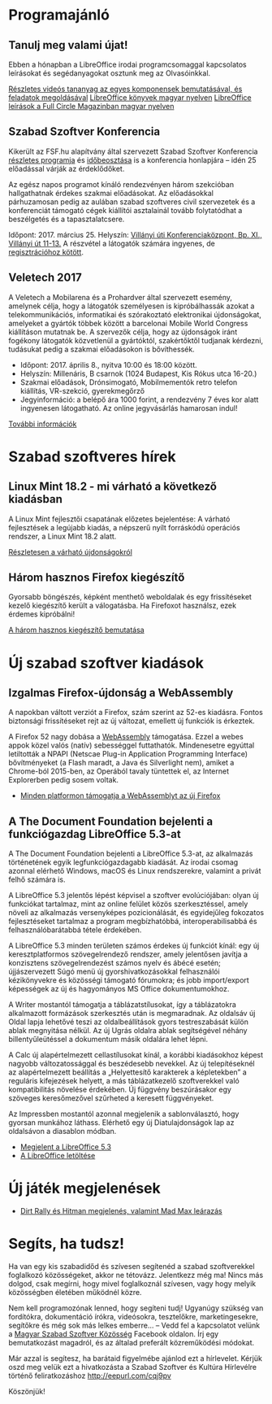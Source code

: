 # Programajánló

## Tanulj meg valami újat!

Ebben a hónapban a LibreOffice irodai programcsomaggal kapcsolatos leírásokat és segédanyagokat osztunk meg az Olvasóinkkal.

[Részletes videós tananyag az egyes komponensek bemutatásával, és feladatok megoldásával](https://www.youtube.com/user/fsfhuszabadut/playlists)
[LibreOffice könyvek magyar nyelven](http://libreoffice.hu/konyvek/)
[LibreOffice leírások a Full Circle Magazinban magyar nyelven](http://fullcircle.hu/category/sorozatok/lo/)

## Szabad Szoftver Konferencia

Kikerült az FSF.hu alapítvány által szervezett Szabad Szoftver Konferencia [részletes programja](http://konf.fsf.hu/cgis/ossc/2017/speakers) és [időbeosztása](http://konf.fsf.hu/cgis/ossc/2017/timetable) is a konferencia honlapjára – idén 25 előadással várják az érdeklődőket.

Az egész napos programot kínáló rendezvényen három szekcióban hallgathatnak érdekes szakmai előadásokat. Az előadásokkal párhuzamosan pedig az aulában szabad szoftveres civil szervezetek és a konferenciát támogató cégek kiállítói asztalainál tovább folytatódhat a beszélgetés és a tapasztalatcsere.

Időpont: 2017. március 25.
Helyszín: [Villányi úti Konferenciaközpont, Bp. XI., Villányi út 11-13.](http://villanyiut11.hu/)
A részvétel a látogatók számára ingyenes, de [regisztrációhoz kötött](http://konf.fsf.hu/cgis/ossc/2017/reg?prereg_type=visitor).

## Veletech 2017

A Veletech a Mobilarena és a Prohardver által szervezett esemény, amelynek célja, hogy a látogatók személyesen is kipróbálhassák azokat a telekommunikációs, informatikai és szórakoztató elektronikai újdonságokat, amelyeket a gyártók többek között a barcelonai Mobile World Congress kiállításon mutatnak be. A szervezők célja, hogy az újdonságok iránt fogékony látogatók közvetlenül a gyártóktól, szakértőktől tudjanak kérdezni, tudásukat pedig a szakmai előadásokon is bővíthessék.

* Időpont: 2017. április 8., nyitva 10:00 és 18:00 között.
* Helyszín: Millenáris, B csarnok (1024 Budapest, Kis Rókus utca 16-20.)
* Szakmai előadások, Drónsimogató, Mobilmementók retro telefon kiállítás, VR-szekció, gyerekmegőrző
* Jegyinformáció: a belépő ára 1000 forint, a rendezvény 7 éves kor alatt ingyenesen látogatható. Az online jegyvásárlás hamarosan indul!

[További információk](http://www.veletech.hu/)

# Szabad szoftveres hírek

##  Linux Mint 18.2 - mi várható a következő kiadásban 

A Linux Mint fejlesztői csapatának előzetes bejelentése:
A várható fejlesztések a legújabb kiadás, a népszerű nyílt forráskódú operációs rendszer, a Linux Mint 18.2 alatt.

[Részletesen a várható újdonságokról](https://linuxmint.hu/hir/2017/02/linux-mint-182-mi-varhato-a-kovetkezo-kiadasban)

## Három hasznos Firefox kiegészítő

Gyorsabb böngészés, képként menthető weboldalak és egy frissítéseket kezelő kiegészítő került a válogatásba. Ha Firefoxot használsz, ezek érdemes kipróbálni!

[A három hasznos kiegészítő bemutatása](https://itcafe.hu/cikk/harom_hasznos_firefox_kiegeszito/weboldal_mentese_kepkent.html)

# Új szabad szoftver kiadások

## Izgalmas Firefox-újdonság a WebAssembly

A napokban váltott verziót a Firefox, szám szerint az 52-es kiadásra. Fontos biztonsági frissítéseket rejt az új változat, emellett új funkciók is érkeztek.

A Firefox 52 nagy dobása a [WebAssembly](https://webassembly.org) támogatása. Ezzel a webes appok közel valós (natív) sebességgel futtathatók. Mindenesetre egyúttal letiltották a NPAPI (Netscae Plug-in Application Programming Interface) bővítményeket (a Flash maradt, a Java és Silverlight nem), amiket a Chrome-ból 2015-ben, az Operából tavaly tüntettek el, az Internet Explorerben pedig sosem voltak.

* [Minden platformon támogatja a WebAssemblyt az új Firefox](https://itcafe.hu/hir/mozilla_firefox_52.html)

## A The Document Foundation bejelenti a funkciógazdag LibreOffice 5.3-at

A The Document Foundation bejelenti a LibreOffice 5.3-at, az alkalmazás történetének egyik legfunkciógazdagabb kiadását. Az irodai csomag azonnal elérhető Windows, macOS és Linux rendszerekre, valamint a privát felhő számára is.

A LibreOffice 5.3 jelentős lépést képvisel a szoftver evolúciójában: olyan új funkciókat tartalmaz, mint az online felület közös szerkesztéssel, amely növeli az alkalmazás versenyképes pozicionálását, és egyidejűleg fokozatos fejlesztéseket tartalmaz a program megbízhatóbbá, interoperabilisabbá és felhasználóbarátabbá tétele érdekében.

A LibreOffice 5.3 minden területen számos érdekes új funkciót kínál: egy új keresztplatformos szövegelrendező rendszer, amely jelentősen javítja a konzisztens szövegelrendezést számos nyelv és ábécé esetén; újjászervezett Súgó menü új gyorshivatkozásokkal felhasználói kézikönyvekre és közösségi támogató fórumokra; és jobb import/export képességek az új és hagyományos MS Office dokumentumokhoz.

A Writer mostantól támogatja a táblázatstílusokat, így a táblázatokra alkalmazott formázások szerkesztés után is megmaradnak. Az oldalsáv új Oldal lapja lehetővé teszi az oldalbeállítások gyors testreszabását külön ablak megnyitása nélkül. Az új Ugrás oldalra ablak segítségével néhány billentyűleütéssel a dokumentum másik oldalára lehet lépni.

A Calc új alapértelmezett cellastílusokat kínál, a korábbi kiadásokhoz képest nagyobb változatossággal és beszédesebb nevekkel. Az új telepítéseknél az alapértelmezett beállítás a „Helyettesítő karakterek a képletekben” a reguláris kifejezések helyett, a más táblázatkezelő szoftverekkel való kompatibilitás növelése érdekében. Új függvény beszúrásakor egy szöveges keresőmezővel szűrheted a keresett függvényeket.

Az Impressben mostantól azonnal megjelenik a sablonválasztó, hogy gyorsan munkához láthass. Elérhető egy új Diatulajdonságok lap az oldalsávon a diasablon módban.

* [Megjelent a LibreOffice 5.3](http://libreoffice.hu/2017/02/01/a-the-document-foundation-bejelenti-a-funkciogazdag-libreoffice-5-3-at/)
* [A LibreOffice letöltése](https://hu.libreoffice.org/letoeltes/)

# Új játék megjelenések

* [Dirt Rally és Hitman megjelenés, valamint Mad Max leárazás](https://linuxmint.hu/hir/2017/03/dirt-rally-es-hitman-megjelenes-valamint-mad-max-learazas)

# Segíts, ha tudsz!

Ha van egy kis szabadidőd és szívesen segítenéd a szabad szoftverekkel foglalkozó közösségeket, akkor ne tétovázz. Jelentkezz még ma! Nincs más dolgod, csak megírni, hogy mivel foglalkoznál szívesen, vagy hogy melyik közösségben életében működnél közre.

Nem kell programozónak lenned, hogy segíteni tudj! Ugyanúgy szükség van fordítókra, dokumentáció írókra, videósokra, tesztelőkre, marketingesekre, segítőkre és még sok más lelkes emberre... – Vedd fel a kapcsolatot velünk a [Magyar Szabad Szoftver Közösség](https://www.facebook.com/groups/szabadszoftver) Facebook oldalon. Írj egy bemutatkozást magadról, és az általad preferált közreműködési módokat.

Már azzal is segítesz, ha barátaid figyelmébe ajánlod ezt a hírlevelet. Kérjük oszd meg velük ezt a hivatkozásta a Szabad Szoftver és Kultúra Hírlevélre történő feliratkozáshoz http://eepurl.com/cqj9pv

Köszönjük!

